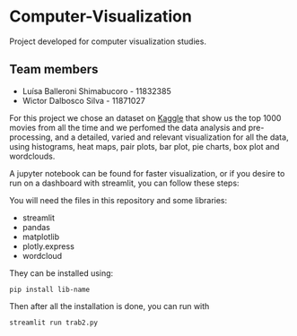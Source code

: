# Computer-Visualization
Project developed for computer visualization studies.

## Team members

- Luísa Balleroni Shimabucoro - 11832385
- Wictor Dalbosco Silva - 11871027

For this project we chose an dataset on [Kaggle](https://www.kaggle.com/datasets/harshitshankhdhar/imdb-dataset-of-top-1000-movies-and-tv-shows) that show us the top 1000 movies from all the time and we perfomed the data analysis and pre-processing, and a detailed, varied and relevant visualization for all the data, using histograms, heat maps, pair plots, bar plot, pie charts, box plot and wordclouds.  

A jupyter notebook can be found for faster visualization, or if you desire to run on a dashboard with streamlit, you can follow these steps:

You will need the files in this repository and some libraries:

- streamlit
- pandas
- matplotlib
- plotly.express
- wordcloud

They can be installed using:

```
pip install lib-name
```

Then after all the installation is done, you can run with

```
streamlit run trab2.py
```
